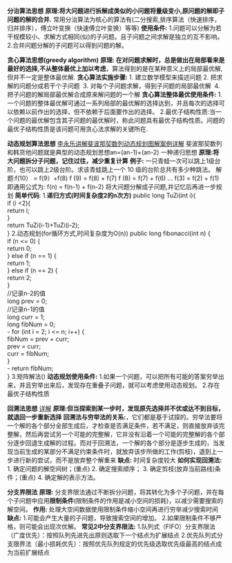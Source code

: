 
**分治算法思想**
	**原理:将大问题进行拆解成类似的小问题将量级变小,原问题的解即子问题的解的合并.**
	常用分治算法为核心的算法有(二分搜索,排序算法（快速排序，归并排序），傅立叶变换（快速傅立叶变换）等等)
	**使用条件:**
	1.问题可以分解为若干规模较小、求解方式相同(似)的子问题。且子问题之间求解是独立的互不影响。
	2.合并问题分解的子问题可以得到问题的解。

**贪心算法思想(greedy algorithm)**
	**原理: 在对问题求解时，总是做出在局部看来是最好的选择,不从整体最优上加以考虑**，算法得到的是在某种意义上的局部最优解,但并不一定是整体最优解.
	**贪心算法实施步骤:**
	1. 建立数学模型来描述问题
	2. 把求解的问题分成若干个子问题 
	3. 对每个子问题求解，得到子问题的局部最优解 
	4. 把子问题的解局部最优解合成原来解问题的一个解
	**贪心算法整体最优使用条件:**
	1.一个问题的整体最优解可通过一系列局部的最优解的选择达到，并且每次的选择可以依赖以前作出的选择，但不依赖于后面要作出的选择。
	2.最优子结构性质:当一个问题的最优解包含其子问题的最优解时，称此问题具有最优子结构性质。问题的最优子结构性质是该问题可用贪心法求解的关键所在.

**动态规划算法思想**
	[李永乐讲解斐波那契数列](https://www.youtube.com/watch?v=VCJsUYeuqaY)[动态规划图解案例详解](https://juejin.cn/post/6951922898638471181)
	斐波那契数列和韩货他问题就是典型的动态规划思想an=(an-1)+(an-2)
	一种递归思想
	**原理:将大问题拆分子问题，记住过往，减少重复计算**
	**例子:** 一只青蛙一次可以跳上1级台阶，也可以跳上2级台阶。求该青蛙跳上一个 10 级的台阶总共有多少种跳法。
	解题:f(10） = f(9）+f(8)            f (9) = f(8) + f(7)             f (8) = f(7) + f(6) ... 
	f(3) = f(2) + f(1) 即通用公式为: f(n) = f(n-1) + f(n-2)
	将大问题分解成子问题,并记忆后再进一步规划
		**简单代码**:
		1.**递归方式(时间复杂度2的n次方)**
			public long TuZi(int i){  
		    if (i <2){  
		      return i;  
		    }  
		     return TuZi(i-1)+TuZi(i-2);  
			}
		2.动态规划(for循环方式,时间复杂度为O(n))
				public  long fibonacci(int n) {  
		    if (n <= 0) {  
		        return 0;  
		    } else if (n == 1) {  
		        return 1;  
		    } else if (n == 2) {  
		        return 2;  
		    }  
		    //记录n-2的值  
		    long prev = 0;  
		    //记录n-1的值  
		    long curr = 1;  
		    long fibNum = 0;  
		  -
		    for (int i = 2; i <= n; i++) {  
		        fibNum = prev + curr;  
		        prev = curr;  
		        curr = fibNum;  
		    }  
		  -
		    return fibNum;  
			}
		3.矩阵解法()
	**动态规划使用条件:** 
	1.如果一个问题，可以把所有可能的答案穷举出来，并且穷举出来后，发现存在重叠子问题，就可以考虑使用动态规划。
	2.存在最优子结构性质

**回溯法思想**
	[详解](https://zhuanlan.zhihu.com/p/51882471)
	**原理:但当探索到某一步时，发现原先选择并不优或达不到目标，就退回一步重新选择**
	**回溯法与穷举法的关系:**，它们都是基于试探的。穷举法要将一个解的各个部分全部生成后，才检查是否满足条件，若不满足，则直接放弃该完整解，然后再尝试另一个可能的完整解，它并没有沿着一个可能的完整解的各个部分逐步回退生成解的过程。而对于回溯法，一个解的各个部分是逐步生成的，当发现当前生成的某部分不满足约束条件时，就放弃该步所做的工作(剪枝)，退到上一步进行新的尝试，而不是放弃整个解重来
	**缺点:** 时间复杂度较大
	**如何实现回溯法:**
	1.   确定问题的解空间树；(重点)
	2.   确定搜索顺序；
	3.   确定剪枝(放弃当前路线)条件；(重点)
	4.   确定解的表示方法。

**分支界限法**
	**原理:** 分支界限法通过不断拆分问题，将其转化为多个子问题，并在每个子问题中应用**限制条件**(限制条件的作用是减小空间的损耗)，以减少需要搜索的解空间。
	**作用:** 处理大空间数据使用限制条件缩小空间再进行穷举减少搜索时间
	**缺点:** 
	1.可能会产生大量的子问题，导致搜索空间的增加。
	2.如果限制条件不够严格，则可能会出现次优解。
	**常见2中分支界限法:**
	1.队列式（FIFO）分支界限法（广度优先）：按照队列先进先出原则选取下一个结点为扩展结点
	2.优先队列式分支限界法（最小损耗优先）：按照优先队列规定的优先级选取优先级最高的结点成为当前扩展结点







